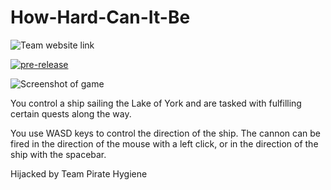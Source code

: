 # How-Hard-Can-It-Be
![Team website link](https://jds572.github.io/Kroojel.github.io/)

[![pre-release](https://github.com/rgbalex/How-Hard-Can-It-Be/actions/workflows/gradle-publish.yml/badge.svg?branch=main)](https://github.com/rgbalex/How-Hard-Can-It-Be/actions/workflows/gradle-publish.yml)

![Screenshot of game](game.png)

You control a ship sailing the Lake of York and are tasked with fulfilling certain quests along the way.

You use WASD keys to control the direction of the ship. The cannon can be fired in the direction of the mouse with a left click, or in the direction of the ship with the spacebar.


Hijacked by Team Pirate Hygiene
